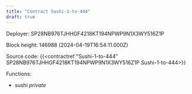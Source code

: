 ```yaml
---
title: "Contract Sushi-1-to-444"
draft: true
---
```

Deployer: SP28NB976TJHHGF4218KT194NPWP9N1X3WY516Z1P


 



Block height: 146988 (2024-04-19T16:54:11.000Z)

Source code: {{<contractref "Sushi-1-to-444" SP28NB976TJHHGF4218KT194NPWP9N1X3WY516Z1P Sushi-1-to-444>}}

Functions:

* sushi _private_
